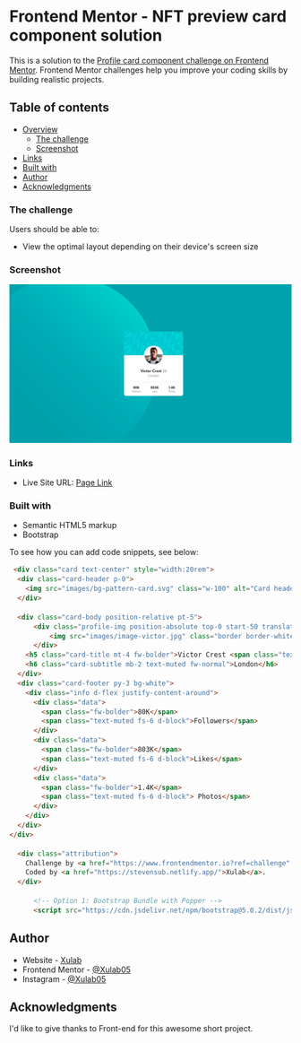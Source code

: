 # Frontend Mentor - NFT preview card component solution

This is a solution to the [Profile card component challenge on Frontend Mentor](https://www.frontendmentor.io/challenges/profile-card-component-cfArpWshJ). Frontend Mentor challenges help you improve your coding skills by building realistic projects. 

## Table of contents

- [Overview](#overview)
  - [The challenge](#the-challenge)
  - [Screenshot](#screenshot)
- [Links](#links)
- [Built with](#built-with)
- [Author](#author)
- [Acknowledgments](#acknowledgments)


### The challenge

Users should be able to:

- View the optimal layout depending on their device's screen size


### Screenshot

![](./images/profile-component-preview.png)

### Links

- Live Site URL: [Page Link](https://xulab5.github.io/order-summary-v1/)

### Built with

- Semantic HTML5 markup
- Bootstrap

To see how you can add code snippets, see below:

```html
 <div class="card text-center" style="width:20rem">
  <div class="card-header p-0">
    <img src="images/bg-pattern-card.svg" class="w-100" alt="Card header image">
  </div>
  
  <div class="card-body position-relative pt-5">
      <div class="profile-img position-absolute top-0 start-50 translate-middle rounded-circle">
          <img src="images/image-victor.jpg" class="border border-white rounded-circle" alt="Victor's image">
      </div>
    <h5 class="card-title mt-4 fw-bolder">Victor Crest <span class="text-muted fw-normal">26</span></h5>
    <h6 class="card-subtitle mb-2 text-muted fw-normal">London</h6>
  </div>
  <div class="card-footer py-3 bg-white">
    <div class="info d-flex justify-content-around">
      <div class="data">
        <span class="fw-bolder">80K</span>
        <span class="text-muted fs-6 d-block">Followers</span>
      </div>
      <div class="data">
        <span class="fw-bolder">803K</span>
        <span class="text-muted fs-6 d-block">Likes</span>
      </div>
      <div class="data">
        <span class="fw-bolder">1.4K</span>
        <span class="text-muted fs-6 d-block"> Photos</span>
      </div>
    </div>
  </div>
</div>

  <div class="attribution">
    Challenge by <a href="https://www.frontendmentor.io?ref=challenge" rel="external nofollow"target="_blank">Frontend Mentor</a>. 
    Coded by <a href="https://stevensub.netlify.app/">Xulab</a>.
  </div>

      <!-- Option 1: Bootstrap Bundle with Popper -->
      <script src="https://cdn.jsdelivr.net/npm/bootstrap@5.0.2/dist/js/bootstrap.bundle.min.js" integrity="sha384-MrcW6ZMFYlzcLA8Nl+NtUVF0sA7MsXsP1UyJoMp4YLEuNSfAP+JcXn/tWtIaxVXM" crossorigin="anonymous"></script>

```


## Author

- Website - [Xulab](https://substeven.netlify.app/)
- Frontend Mentor - [@Xulab05](https://www.frontendmentor.io/profile/Xulab5)
- Instagram - [@Xulab05](https://www.instagram.com/xulab05/)

## Acknowledgments
I'd like to give thanks to Front-end for this awesome short project.

